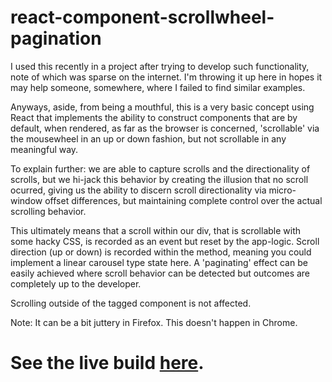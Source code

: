 # react-component-scrollwheel-pagination



I used this recently in a project after trying to develop such functionality, note of which was sparse on the internet. I'm throwing it up here in hopes it may help someone, somewhere, where I failed to find similar examples.


Anyways, aside, from being a mouthful, this is a very basic concept using React that implements the ability to construct components that are by default, when rendered, as far as the browser is concerned, 'scrollable' via the mousewheel in an up or down fashion, but not scrollable in any meaningful way.

To explain further: we are able to capture scrolls and the directionality of scrolls, but we hi-jack this behavior by creating the illusion that no scroll ocurred, giving us the ability to discern scroll directionality via micro-window offset differences, but maintaining complete control over the actual scrolling behavior.

This ultimately means that a scroll within our div, that is scrollable with some hacky CSS, is recorded as an event but reset by the app-logic. Scroll direction (up or down) is recorded within the method, meaning you could implement a linear carousel type state here. A 'paginating' effect can be easily achieved where scroll behavior can be detected but outcomes are completely up to the developer.

Scrolling outside of the tagged component is not affected.

Note: It can be a bit juttery in Firefox. This doesn't happen in Chrome.

# See the live build [here](https://franklyt.github.io/react-component-scrollwheel-pagination/).
